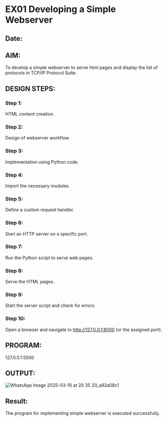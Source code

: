 # EX01 Developing a Simple Webserver
## Date:

## AIM:
To develop a simple webserver to serve html pages and display the list of protocols in TCP/IP Protocol Suite.

## DESIGN STEPS:
### Step 1: 
HTML content creation.

### Step 2:
Design of webserver workflow.

### Step 3:
Implementation using Python code.

### Step 4:
Import the necessary modules.

### Step 5:
Define a custom request handler.

### Step 6:
Start an HTTP server on a specific port.

### Step 7:
Run the Python script to serve web pages.

### Step 8:
Serve the HTML pages.

### Step 9:
Start the server script and check for errors.

### Step 10:
Open a browser and navigate to http://127.0.0.1:8000 (or the assigned port).

## PROGRAM:

127.0.0.1:5500

## OUTPUT:

![WhatsApp Image 2025-03-10 at 20 35 20_a82a08c1](https://github.com/user-attachments/assets/481e7b72-3650-479e-9878-a5b70acb0293)

## Result:

The program for implementing simple webserver is executed successfully.
